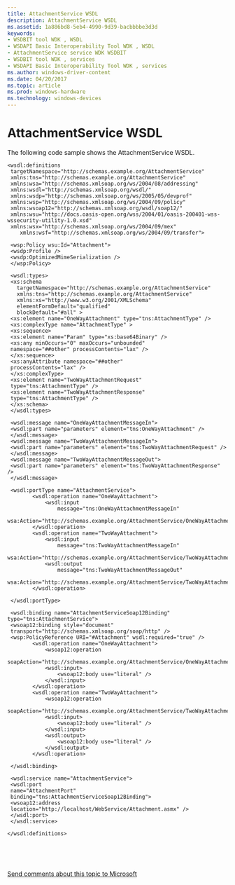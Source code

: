 ```yaml
---
title: AttachmentService WSDL
description: AttachmentService WSDL
ms.assetid: 1a886bd8-5eb4-4990-9d39-bacbbbbe3d3d
keywords:
- WSDBIT tool WDK , WSDL
- WSDAPI Basic Interoperability Tool WDK , WSDL
- AttachmentService service WDK WSDBIT
- WSDBIT tool WDK , services
- WSDAPI Basic Interoperability Tool WDK , services
ms.author: windows-driver-content
ms.date: 04/20/2017
ms.topic: article
ms.prod: windows-hardware
ms.technology: windows-devices
---
```


# AttachmentService WSDL


The following code sample shows the AttachmentService WSDL.

```
<wsdl:definitions 
 targetNamespace="http://schemas.example.org/AttachmentService" 
 xmlns:tns="http://schemas.example.org/AttachmentService"
 xmlns:wsa="http://schemas.xmlsoap.org/ws/2004/08/addressing" 
 xmlns:wsdl="http://schemas.xmlsoap.org/wsdl/" 
 xmlns:wsdp="http://schemas.xmlsoap.org/ws/2005/05/devprof" 
 xmlns:wsp="http://schemas.xmlsoap.org/ws/2004/09/policy" 
 xmlns:wsoap12="http://schemas.xmlsoap.org/wsdl/soap12/"
 xmlns:wsu="http://docs.oasis-open.org/wss/2004/01/oasis-200401-wss-wssecurity-utility-1.0.xsd"
 xmlns:wsx="http://schemas.xmlsoap.org/ws/2004/09/mex"
    xmlns:wsf="http://schemas.xmlsoap.org/ws/2004/09/transfer">

 <wsp:Policy wsu:Id="Attachment">
 <wsdp:Profile />
 <wsdp:OptimizedMimeSerialization />
 </wsp:Policy>

 <wsdl:types>
 <xs:schema 
   targetNamespace="http://schemas.example.org/AttachmentService"
   xmlns:tns="http://schemas.example.org/AttachmentService" 
   xmlns:xs="http://www.w3.org/2001/XMLSchema"
   elementFormDefault="qualified" 
   blockDefault="#all" >
 <xs:element name="OneWayAttachment" type="tns:AttachmentType" />
 <xs:complexType name="AttachmentType" >
 <xs:sequence>
 <xs:element name="Param" type="xs:base64Binary" />
 <xs:any minOccurs="0" maxOccurs="unbounded" 
 namespace="##other" processContents="lax" />
 </xs:sequence>
 <xs:anyAttribute namespace="##other"
 processContents="lax" />
 </xs:complexType>
 <xs:element name="TwoWayAttachmentRequest"    
 type="tns:AttachmentType" />
 <xs:element name="TwoWayAttachmentResponse"
 type="tns:AttachmentType" />
 </xs:schema>
 </wsdl:types>

 <wsdl:message name="OneWayAttachmentMessageIn">
 <wsdl:part name="parameters" element="tns:OneWayAttachment" />
 </wsdl:message>
 <wsdl:message name="TwoWayAttachmentMessageIn">
 <wsdl:part name="parameters" element="tns:TwoWayAttachmentRequest" />
 </wsdl:message>
 <wsdl:message name="TwoWayAttachmentMessageOut">
 <wsdl:part name="parameters" element="tns:TwoWayAttachmentResponse" />
 </wsdl:message>

 <wsdl:portType name="AttachmentService">
        <wsdl:operation name="OneWayAttachment">
            <wsdl:input
                message="tns:OneWayAttachmentMessageIn"
                    wsa:Action="http://schemas.example.org/AttachmentService/OneWayAttachment"/>
        </wsdl:operation>
        <wsdl:operation name="TwoWayAttachment">
            <wsdl:input
                message="tns:TwoWayAttachmentMessageIn"
                wsa:Action="http://schemas.example.org/AttachmentService/TwoWayAttachmentRequest"/>
            <wsdl:output
                message="tns:TwoWayAttachmentMessageOut"
                wsa:Action="http://schemas.example.org/AttachmentService/TwoWayAttachmentResponse"/>
        </wsdl:operation>

 </wsdl:portType>

 <wsdl:binding name="AttachmentServiceSoap12Binding" type="tns:AttachmentService">
 <wsoap12:binding style="document"
 transport="http://schemas.xmlsoap.org/soap/http" />
 <wsp:PolicyReference URI="#Attachment" wsdl:required="true" />
        <wsdl:operation name="OneWayAttachment">
            <wsoap12:operation
                soapAction="http://schemas.example.org/AttachmentService/OneWayAttachment"/>
            <wsdl:input>
                <wsoap12:body use="literal" />
            </wsdl:input>
        </wsdl:operation>
        <wsdl:operation name="TwoWayAttachment">
            <wsoap12:operation
                soapAction="http://schemas.example.org/AttachmentService/TwoWayAttachmentRequest"/>
            <wsdl:input>
                <wsoap12:body use="literal" />
            </wsdl:input>
            <wsdl:output>
                <wsoap12:body use="literal" />
            </wsdl:output>
        </wsdl:operation>

 </wsdl:binding>

 <wsdl:service name="AttachmentService">
 <wsdl:port 
 name="AttachmentPort"
 binding="tns:AttachmentServiceSoap12Binding">
 <wsoap12:address
 location="http://localhost/WebService/Attachment.asmx" />
 </wsdl:port>
 </wsdl:service>

</wsdl:definitions>
```

 

 

[Send comments about this topic to Microsoft](mailto:wsddocfb@microsoft.com?subject=Documentation%20feedback%20[devtest\devtest]:%20AttachmentService%20WSDL%20%20RELEASE:%20%2811/17/2016%29&body=%0A%0APRIVACY%20STATEMENT%0A%0AWe%20use%20your%20feedback%20to%20improve%20the%20documentation.%20We%20don't%20use%20your%20email%20address%20for%20any%20other%20purpose,%20and%20we'll%20remove%20your%20email%20address%20from%20our%20system%20after%20the%20issue%20that%20you're%20reporting%20is%20fixed.%20While%20we're%20working%20to%20fix%20this%20issue,%20we%20might%20send%20you%20an%20email%20message%20to%20ask%20for%20more%20info.%20Later,%20we%20might%20also%20send%20you%20an%20email%20message%20to%20let%20you%20know%20that%20we've%20addressed%20your%20feedback.%0A%0AFor%20more%20info%20about%20Microsoft's%20privacy%20policy,%20see%20http://privacy.microsoft.com/default.aspx. "Send comments about this topic to Microsoft")




